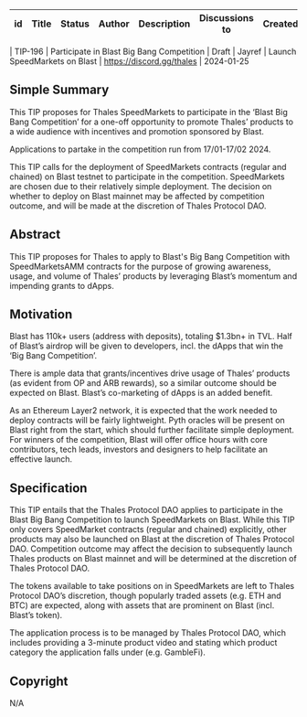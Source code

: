 | id | Title | Status | Author | Description | Discussions to | Created |
| ----------- | ----------- | ----------- | ----------- | ----------- | ----------- | ----------- |

| TIP-196 | Participate in Blast Big Bang Competition | Draft | Jayref | Launch SpeedMarkets on Blast | https://discord.gg/thales | 2024-01-25


## Simple Summary



This TIP proposes for Thales SpeedMarkets to participate in the ‘Blast Big Bang Competition’ for a one-off opportunity to promote Thales’ products to a wide audience with incentives and promotion sponsored by Blast.

Applications to partake in the competition run from 17/01-17/02 2024.

This TIP calls for the deployment of SpeedMarkets contracts (regular and chained) on Blast testnet to participate in the competition. SpeedMarkets are chosen due to their relatively simple deployment. The decision on whether to deploy on Blast mainnet may be affected by competition outcome, and will be made at the discretion of Thales Protocol DAO.




## Abstract


This TIP proposes for Thales to apply to Blast's Big Bang Competition with SpeedMarketsAMM contracts for the purpose of growing awareness, usage, and volume of Thales’ products by leveraging Blast’s momentum and impending grants to dApps.


## Motivation



Blast has 110k+ users (address with deposits), totaling $1.3bn+ in TVL. Half of Blast’s airdrop will be given to developers, incl. the dApps that win the ‘Big Bang Competition’. 

There is ample data that grants/incentives drive usage of Thales’ products (as evident from OP and ARB rewards), so a similar outcome should be expected on Blast. Blast’s co-marketing of dApps is an added benefit.

As an Ethereum Layer2 network, it is expected that the work needed to deploy contracts will be fairly lightweight. 
Pyth oracles will be present on Blast right from the start, which should further facilitate simple deployment.
For winners of the competition, Blast will offer office hours with core contributors, tech leads, investors and designers to help facilitate an effective launch.



## Specification


This TIP entails that the Thales Protocol DAO applies to participate in the Blast Big Bang Competition to launch SpeedMarkets on Blast. 
While this TIP only covers SpeedMarket contracts (regular and chained) explicitly, other products may also be launched on Blast at the discretion of Thales Protocol DAO. 
Competition outcome may affect the decision to subsequently launch Thales products on Blast mainnet and will be determined at the discretion of Thales Protocol DAO.

The tokens available to take positions on in SpeedMarkets are left to Thales Protocol DAO’s discretion, though popularly traded assets (e.g. ETH and BTC) are expected, along with assets that are prominent on Blast (incl. Blast’s token).

The application process is to be managed by Thales Protocol DAO, which includes providing a 3-minute product video and stating which product category the application falls under (e.g. GambleFi).




## Copyright

N/A
